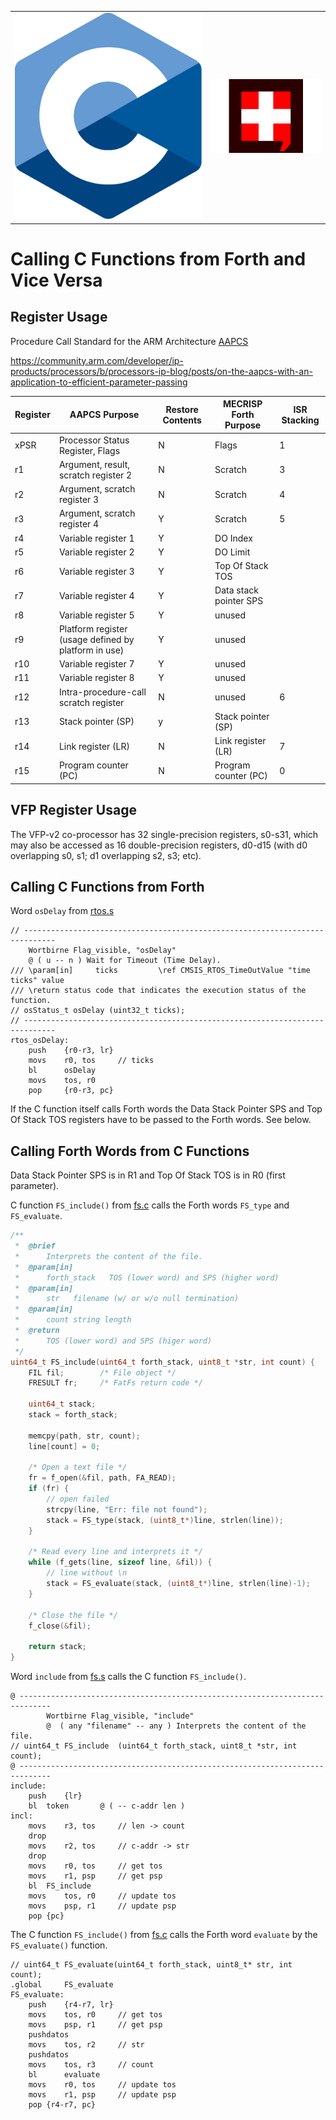 <table>
  <tr>
    <td><img src="img/C_Programming_Language.svg"  ></td>
    <td><img src="img/mecrisp-cube-logo.png"  ></td>
  </tr>
</table> 

Calling C Functions from Forth and Vice Versa
=============================================

Register Usage
--------------

Procedure Call Standard for the ARM Architecture
[AAPCS](https://developer.arm.com/documentation/ihi0042/j)

<https://community.arm.com/developer/ip-products/processors/b/processors-ip-blog/posts/on-the-aapcs-with-an-application-to-efficient-parameter-passing>

| Register | AAPCS Purpose                                        | Restore Contents | MECRISP Forth Purpose  | ISR Stacking |
|----------|------------------------------------------------------|------------------|------------------------|--------------|
| xPSR     | Processor Status Register, Flags                     | N                | Flags                  | 1            |
| r1       | Argument, result, scratch register 2                 | N                | Scratch                | 3            |
| r2       | Argument, scratch register 3                         | N                | Scratch                | 4            |
| r3       | Argument, scratch register 4                         | Y                | Scratch                | 5            |
| r4       | Variable register 1                                  | Y                | DO Index               |              |
| r5       | Variable register 2                                  | Y                | DO Limit               |              |
| r6       | Variable register 3                                  | Y                | Top Of Stack TOS       |              |
| r7       | Variable register 4                                  | Y                | Data stack pointer SPS |              |
| r8       | Variable register 5                                  | Y                | unused                 |              |
| r9       | Platform register (usage defined by platform in use) | Y                | unused                 |              |
| r10      | Variable register 7                                  | Y                | unused                 |              |
| r11      | Variable register 8                                  | Y                | unused                 |              |
| r12      | Intra-procedure-call scratch register                | N                | unused                 | 6            |
| r13      | Stack pointer (SP)                                   | y                | Stack pointer (SP)     |              |
| r14      | Link register (LR)                                   | N                | Link register (LR)     | 7            |
| r15      | Program counter (PC)                                 | N                | Program counter (PC)   | 0            |

VFP Register Usage
------------------

The VFP-v2 co-processor has 32 single-precision registers, s0-s31, which
may also be accessed as 16 double-precision registers, d0-d15 (with d0
overlapping s0, s1; d1 overlapping s2, s3; etc).

Calling C Functions from Forth
------------------------------

Word `osDelay` from
[rtos.s](https://github.com/spyren/Mecrisp-Cube/blob/master/Forth/cube/rtos.s)
```assembly
// -----------------------------------------------------------------------------
    Wortbirne Flag_visible, "osDelay"
    @ ( u -- n ) Wait for Timeout (Time Delay).
/// \param[in]     ticks         \ref CMSIS_RTOS_TimeOutValue "time ticks" value
/// \return status code that indicates the execution status of the function.
// osStatus_t osDelay (uint32_t ticks);
// -----------------------------------------------------------------------------
rtos_osDelay:
    push    {r0-r3, lr}
    movs    r0, tos     // ticks
    bl      osDelay
    movs    tos, r0
    pop     {r0-r3, pc}
```

If the C function itself calls Forth words the Data Stack Pointer SPS
and Top Of Stack TOS registers have to be passed to the Forth words. See
below.

Calling Forth Words from C Functions
------------------------------------

Data Stack Pointer SPS is in R1 and Top Of Stack TOS is in R0 (first
parameter).

C function `FS_include()` from
[fs.c](https://github.com/spyren/Mecrisp-Cube/blob/master/Forth/Src/fs.c)
calls the Forth words `FS_type` and `FS_evaluate`.
```C
/**
 *  @brief
 *      Interprets the content of the file.
 *  @param[in]
 *      forth_stack   TOS (lower word) and SPS (higher word)
 *  @param[in]
 *      str   filename (w/ or w/o null termination)
 *  @param[in]
 *      count string length
 *  @return
 *      TOS (lower word) and SPS (higer word)
 */
uint64_t FS_include(uint64_t forth_stack, uint8_t *str, int count) {
    FIL fil;        /* File object */
    FRESULT fr;     /* FatFs return code */

    uint64_t stack;
    stack = forth_stack;

    memcpy(path, str, count);
    line[count] = 0;

    /* Open a text file */
    fr = f_open(&fil, path, FA_READ);
    if (fr) {
        // open failed
        strcpy(line, "Err: file not found");
        stack = FS_type(stack, (uint8_t*)line, strlen(line));
    }

    /* Read every line and interprets it */
    while (f_gets(line, sizeof line, &fil)) {
        // line without \n
        stack = FS_evaluate(stack, (uint8_t*)line, strlen(line)-1);
    }

    /* Close the file */
    f_close(&fil);

    return stack;
}
```

Word `include` from
[fs.s](https://github.com/spyren/Mecrisp-Cube/blob/master/Forth/cube/fs.s)
calls the C function `FS_include()`.
```assembly
@ -----------------------------------------------------------------------------
        Wortbirne Flag_visible, "include"
        @  ( any "filename" -- any ) Interprets the content of the file.
// uint64_t FS_include  (uint64_t forth_stack, uint8_t *str, int count);
@ -----------------------------------------------------------------------------
include:
    push    {lr}
    bl  token       @ ( -- c-addr len )
incl:
    movs    r3, tos     // len -> count
    drop
    movs    r2, tos     // c-addr -> str
    drop
    movs    r0, tos     // get tos
    movs    r1, psp     // get psp
    bl  FS_include
    movs    tos, r0     // update tos
    movs    psp, r1     // update psp
    pop {pc}
```

The C function `FS_include()` from
[fs.c](https://github.com/spyren/Mecrisp-Cube/blob/master/Forth/Src/fs.c)
calls the Forth word `evaluate` by the `FS_evaluate()` function.
```assembly
// uint64_t FS_evaluate(uint64_t forth_stack, uint8_t* str, int count);
.global     FS_evaluate
FS_evaluate:
    push    {r4-r7, lr}
    movs    tos, r0     // get tos
    movs    psp, r1     // get psp
    pushdatos
    movs    tos, r2     // str
    pushdatos
    movs    tos, r3     // count
    bl      evaluate
    movs    r0, tos     // update tos
    movs    r1, psp     // update psp
    pop {r4-r7, pc}
```

